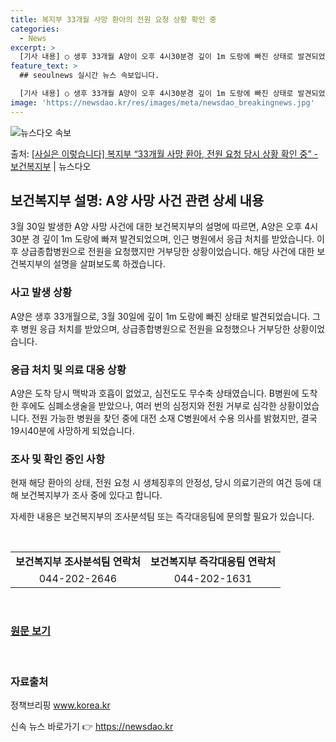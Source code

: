 ```yaml
---
title: 복지부 33개월 사망 환아의 전원 요청 상황 확인 중
categories:
  - News
excerpt: >
  [기사 내용] ○ 생후 33개월 A양이 오후 4시30분경 깊이 1m 도랑에 빠진 상태로 발견되었으며, 인근 …
feature_text: >
  ## seoulnews 실시간 뉴스 속보입니다.

  [기사 내용] ○ 생후 33개월 A양이 오후 4시30분경 깊이 1m 도랑에 빠진 상태로 발견되었으며, 인근 …
image: 'https://newsdao.kr/res/images/meta/newsdao_breakingnews.jpg'
---
```


![뉴스다오 속보](https://newsdao.kr/res/images/meta/newsdao_breakingnews.jpg)

<p>출처: <a href="https://newsdao.kr/3480" rel="dofollow">[사실은 이렇습니다] 복지부 “33개월 사망 환아, 전원 요청 당시 상황 확인 중” - 보건복지부</a> | 뉴스다오</p>

<h2 data-ke-size="size26">보건복지부 설명: A양 사망 사건 관련 상세 내용</h2>
<p data-ke-size="size16">3월 30일 발생한 A양 사망 사건에 대한 보건복지부의 설명에 따르면, A양은 오후 4시30분 경 깊이 1m 도랑에 빠져 발견되었으며, 인근 병원에서 응급 처치를 받았습니다. 이후 상급종합병원으로 전원을 요청했지만 거부당한 상황이었습니다. 해당 사건에 대한 보건복지부의 설명을 살펴보도록 하겠습니다.</p>

<h3>사고 발생 상황</h3>
<p data-ke-size="size16">A양은 생후 33개월으로, 3월 30일에 깊이 1m 도랑에 빠진 상태로 발견되었습니다. 그 후 병원 응급 처치를 받았으며, 상급종합병원으로 전원을 요청했으나 거부당한 상황이었습니다.</p>

<h3>응급 처치 및 의료 대응 상황</h3>
<p data-ke-size="size16">A양은 도착 당시 맥박과 호흡이 없었고, 심전도도 무수축 상태였습니다. B병원에 도착한 후에도 심폐소생술을 받았으나, 여러 번의 심정지와 전원 거부로 심각한 상황이었습니다. 전원 가능한 병원을 찾던 중에 대전 소재 C병원에서 수용 의사를 밝혔지만, 결국 19시40분에 사망하게 되었습니다.</p>

<h3>조사 및 확인 중인 사항</h3>
<p data-ke-size="size16">현재 해당 환아의 상태, 전원 요청 시 생체징후의 안정성, 당시 의료기관의 여건 등에 대해 보건복지부가 조사 중에 있다고 합니다.</p>
<p data-ke-size="size16">자세한 내용은 보건복지부의 조사분석팀 또는 즉각대응팀에 문의할 필요가 있습니다.</p>
<p data-ke-size="size16">&nbsp;</p>

<table>
  <tr>
    <td style="text-align: center; height: 17px;"><b>보건복지부 조사분석팀 연락처</b></td>
    <td style="text-align: center; height: 17px;"><b>보건복지부 즉각대응팀 연락처</b></td>
  </tr>
  <tr>
    <td style="text-align: center; height: 17px;">044-202-2646</td>
    <td style="text-align: center; height: 17px;">044-202-1631</td>
  </tr>
</table>
<p data-ke-size="size16">&nbsp;</p>
<h3><a href="https://newsdao.kr/3480">원문 보기</a></h3>
<p data-ke-size="size16">&nbsp;</p>
<h3><b>자료출처</b></h3>
<p data-ke-size="size16">정책브리핑 <a href="https://www.korea.kr">www.korea.kr</a></p> 

신속 뉴스 바로가기 👉 <a href="https://newsdao.kr" rel="dofollow">https://newsdao.kr</a>


